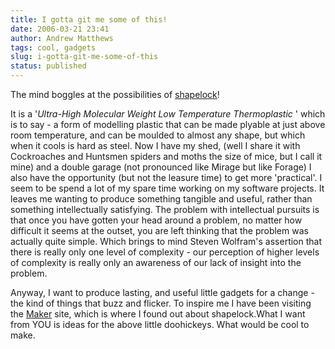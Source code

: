```yaml
---
title: I gotta git me some of this!
date: 2006-03-21 23:41
author: Andrew Matthews
tags: cool, gadgets
slug: i-gotta-git-me-some-of-this
status: published
---
```


The mind boggles at the possibilities of [shapelock](http://shapelock.com/)!

It is a '*Ultra-High Molecular Weight Low Temperature Thermoplastic* ' which is to say - a form of modelling plastic that can be made plyable at just above room temperature, and can be moulded to almost any shape, but which when it cools is hard as steel. Now I have my shed, (well I share it with Cockroaches and Huntsmen spiders and moths the size of mice, but I call it mine) and a double garage (not pronounced like Mirage but like Forage) I also have the opportunity (but not the leasure time) to get more 'practical'. I seem to be spend a lot of my spare time working on my software projects. It leaves me wanting to produce something tangible and useful, rather than something intellectually satisfying. The problem with intellectual pursuits is that once you have gotten your head around a problem, no matter how difficult it seems at the outset, you are left thinking that the problem was actually quite simple. Which brings to mind Steven Wolfram's assertion that there is really only one level of complexity - our perception of higher levels of complexity is really only an awareness of our lack of insight into the problem.

Anyway, I want to produce lasting, and useful little gadgets for a change - the kind of things that buzz and flicker. To inspire me I have been visiting the [Maker](http://www.makezine.com/) site, which is where I found out about shapelock.What I want from YOU is ideas for the above little doohickeys. What would be cool to make.
